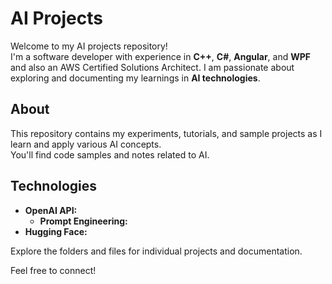 # AI Projects

Welcome to my AI projects repository!  
I'm a software developer with experience in **C++**, **C#**, **Angular**, and **WPF** and also an AWS Certified Solutions Architect. I am passionate about exploring and documenting my learnings in **AI technologies**.

## About

This repository contains my experiments, tutorials, and sample projects as I learn and apply various AI concepts.  
You'll find code samples and notes related to AI.

## Technologies

- **OpenAI API:**
  - **Prompt Engineering:**
- **Hugging Face:**
  
Explore the folders and files for individual projects and documentation.

Feel free to connect!
